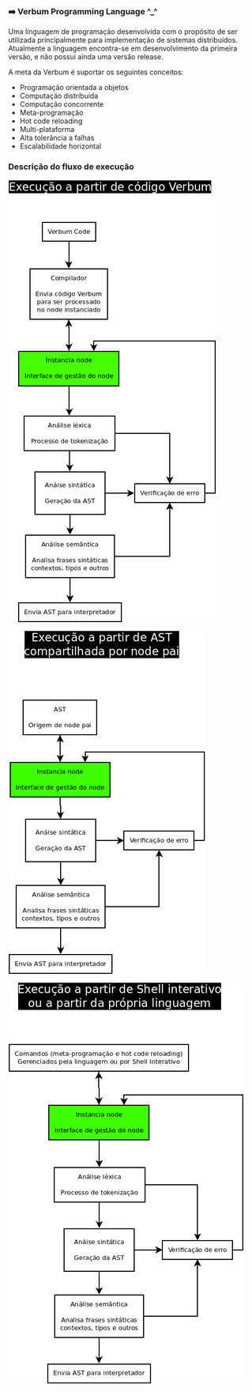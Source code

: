 ### :arrow_right: Verbum Programming Language ^_^

Uma linguagem de programação desenvolvida com o propósito de ser utilizada principalmente para implementação de sistemas distribuídos.
Atualmente a linguagem encontra-se em desenvolvimento da primeira versão, e não possui ainda uma versão release.

A meta da Verbum é suportar os seguintes conceitos:

- Programação orientada a objetos
- Computação distribuída
- Computação concorrente
- Meta-programação
- Hot code reloading
- Multi-plataforma
- Alta tolerância a falhas
- Escalabilidade horizontal


### Descrição do fluxo de execução

![Fluxo 1](extras/images/fluxo-1.png)

![Fluxo 2](extras/images/fluxo-2.png)

![Fluxo 3](extras/images/fluxo-3.png)


